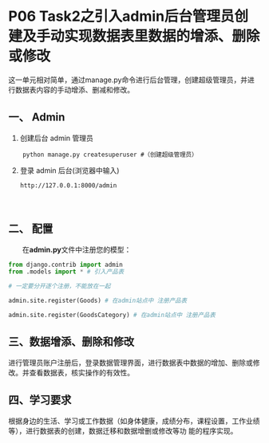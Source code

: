 
# P06  Task2之引入admin后台管理员创建及手动实现数据表里数据的增添、删除或修改


这一单元相对简单，通过manage.py命令进行后台管理，创建超级管理员，并进行数据表内容的手动增添、删减和修改。

## 一、 Admin

1. 创建后台 admin 管理员

```shell
    python manage.py createsuperuser #（创建超级管理员）
```

2. 登录 admin 后台(浏览器中输入)

    `http://127.0.0.1:8000/admin`

　　‍

## 二、 配置

　　在**admin.py**文件中注册您的模型：

```python
from django.contrib import admin
from .models import * # 引入产品表

# 一定要分开逐个注册，不能放在一起

admin.site.register(Goods) # 在admin站点中 注册产品表

admin.site.register(GoodsCategory) # 在admin站点中 注册产品表
```


## 三、数据增添、删除和修改

   进行管理员账户注册后，登录数据管理界面，进行数据表中数据的增加、删除或修改。并查看数据表，核实操作的有效性。



## 四、学习要求
   根据身边的生活、学习或工作数据（如身体健康，成绩分布，课程设置，工作业绩等），进行数据表的创建，数据迁移和数据增删或修改等功
能的程序实现。

